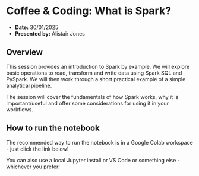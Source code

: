 # Coffee & Coding: What is Spark?

- **Date:** 30/01/2025
- **Presented by:** Alistair Jones

## Overview
This session provides an introduction to Spark by example.
We will explore basic operations to read, transform and write data using Spark SQL and PySpark.
We will then work through a short practical example of a simple analytical pipeline.

The session will cover the fundamentals of how Spark works, why it is important/useful and offer some considerations for using it in your workflows.

## How to run the notebook
The recommended way to run the notebook is in a Google Colab workspace - just click the link below!

<!-- <a href="https://colab.research.google.com/github/" target="_parent"><img src="https://colab.research.google.com/assets/colab-badge.svg" width="150" alt="Open In Colab"/></a> -->


You can also use a local Jupyter install or VS Code or something else - whichever you prefer! 